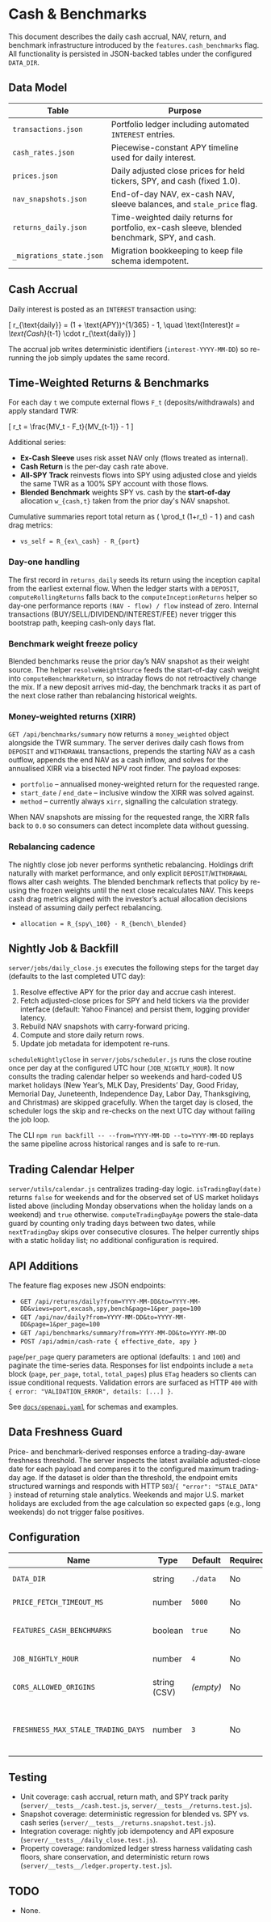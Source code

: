 # Cash & Benchmarks

This document describes the daily cash accrual, NAV, return, and benchmark infrastructure introduced by the `features.cash_benchmarks` flag. All functionality is persisted in JSON-backed tables under the configured `DATA_DIR`.

## Data Model

| Table | Purpose |
| --- | --- |
| `transactions.json` | Portfolio ledger including automated `INTEREST` entries. |
| `cash_rates.json` | Piecewise-constant APY timeline used for daily interest. |
| `prices.json` | Daily adjusted close prices for held tickers, SPY, and cash (fixed 1.0). |
| `nav_snapshots.json` | End-of-day NAV, ex-cash NAV, sleeve balances, and `stale_price` flag. |
| `returns_daily.json` | Time-weighted daily returns for portfolio, ex-cash sleeve, blended benchmark, SPY, and cash. |
| `_migrations_state.json` | Migration bookkeeping to keep file schema idempotent. |

## Cash Accrual

Daily interest is posted as an `INTEREST` transaction using:

\[
 r_{\text{daily}} = (1 + \text{APY})^{1/365} - 1, \quad \text{Interest}_t = \text{Cash}_{t-1} \cdot r_{\text{daily}}
\]

The accrual job writes deterministic identifiers (`interest-YYYY-MM-DD`) so re-running the job simply updates the same record.

## Time-Weighted Returns & Benchmarks

For each day `t` we compute external flows `F_t` (deposits/withdrawals) and apply standard TWR:

\[
 r_t = \frac{MV_t - F_t}{MV_{t-1}} - 1
\]

Additional series:

- **Ex-Cash Sleeve** uses risk asset NAV only (flows treated as internal).
- **Cash Return** is the per-day cash rate above.
- **All-SPY Track** reinvests flows into SPY using adjusted close and yields the same TWR as a 100% SPY account with those flows.
- **Blended Benchmark** weights SPY vs. cash by the **start-of-day** allocation `w_{cash,t}` taken from the prior day's NAV snapshot.

Cumulative summaries report total return as \( \prod_t (1+r_t) - 1 \) and cash drag metrics:

- `vs_self = R_{ex\_cash} - R_{port}`
### Day-one handling

The first record in `returns_daily` seeds its return using the inception capital from the earliest
external flow. When the ledger starts with a `DEPOSIT`, `computeRollingReturns` falls back to the
`computeInceptionReturns` helper so day-one performance reports `(NAV - flow) / flow` instead of
zero. Internal transactions (BUY/SELL/DIVIDEND/INTEREST/FEE) never trigger this bootstrap path,
keeping cash-only days flat.

### Benchmark weight freeze policy

Blended benchmarks reuse the prior day’s NAV snapshot as their weight source. The helper
`resolveWeightSource` feeds the start-of-day cash weight into `computeBenchmarkReturn`, so intraday
flows do not retroactively change the mix. If a new deposit arrives mid-day, the benchmark tracks it
as part of the next close rather than rebalancing historical weights.

### Money-weighted returns (XIRR)

`GET /api/benchmarks/summary` now returns a `money_weighted` object alongside the TWR summary. The
server derives daily cash flows from `DEPOSIT` and `WITHDRAWAL` transactions, prepends the starting
NAV as a cash outflow, appends the end NAV as a cash inflow, and solves for the annualised XIRR via a
bisected NPV root finder. The payload exposes:

- `portfolio` – annualised money-weighted return for the requested range.
- `start_date` / `end_date` – inclusive window the XIRR was solved against.
- `method` – currently always `xirr`, signalling the calculation strategy.

When NAV snapshots are missing for the requested range, the XIRR falls back to `0.0` so consumers can
detect incomplete data without guessing.

### Rebalancing cadence

The nightly close job never performs synthetic rebalancing. Holdings drift naturally with market
performance, and only explicit `DEPOSIT`/`WITHDRAWAL` flows alter cash weights. The blended benchmark
reflects that policy by re-using the frozen weights until the next close recalculates NAV. This keeps
cash drag metrics aligned with the investor’s actual allocation decisions instead of assuming daily
perfect rebalancing.
- `allocation = R_{spy\_100} - R_{bench\_blended}`

## Nightly Job & Backfill

`server/jobs/daily_close.js` executes the following steps for the target day (defaults to the last completed UTC day):

1. Resolve effective APY for the prior day and accrue cash interest.
2. Fetch adjusted-close prices for SPY and held tickers via the provider interface (default: Yahoo Finance) and persist them, logging provider latency.
3. Rebuild NAV snapshots with carry-forward pricing.
4. Compute and store daily return rows.
5. Update job metadata for idempotent re-runs.

`scheduleNightlyClose` in `server/jobs/scheduler.js` runs the close routine once per day at the configured UTC hour (`JOB_NIGHTLY_HOUR`).
It now consults the trading calendar helper so weekends and hard-coded US market holidays (New Year’s, MLK Day, Presidents’ Day,
Good Friday, Memorial Day, Juneteenth, Independence Day, Labor Day, Thanksgiving, and Christmas) are skipped gracefully. When the
target day is closed, the scheduler logs the skip and re-checks on the next UTC day without failing the job loop.

The CLI `npm run backfill -- --from=YYYY-MM-DD --to=YYYY-MM-DD` replays the same pipeline across historical ranges and is safe to re-run.

## Trading Calendar Helper

`server/utils/calendar.js` centralizes trading-day logic. `isTradingDay(date)` returns `false` for weekends and for the observed
set of US market holidays listed above (including Monday observations when the holiday lands on a weekend) and `true` otherwise.
`computeTradingDayAge` powers the stale-data guard by counting only trading days between two dates, while `nextTradingDay` skips
over consecutive closures. The helper currently ships with a static holiday list; no additional configuration is required.

## API Additions

The feature flag exposes new JSON endpoints:

- `GET /api/returns/daily?from=YYYY-MM-DD&to=YYYY-MM-DD&views=port,excash,spy,bench&page=1&per_page=100`
- `GET /api/nav/daily?from=YYYY-MM-DD&to=YYYY-MM-DD&page=1&per_page=100`
- `GET /api/benchmarks/summary?from=YYYY-MM-DD&to=YYYY-MM-DD`
- `POST /api/admin/cash-rate { effective_date, apy }`

`page`/`per_page` query parameters are optional (defaults: `1` and `100`) and paginate the time-series data. Responses for list endpoints include a `meta` block (`page`, `per_page`, `total`, `total_pages`) plus `ETag` headers so clients can issue conditional requests. Validation errors are surfaced as HTTP `400` with `{ error: "VALIDATION_ERROR", details: [...] }`.

See [`docs/openapi.yaml`](./openapi.yaml) for schemas and examples.

## Data Freshness Guard

Price- and benchmark-derived responses enforce a trading-day-aware freshness threshold. The server inspects the latest available adjusted-close date for each payload and compares it to the configured maximum trading-day age. If the dataset is older than the threshold, the endpoint emits structured warnings and responds with HTTP `503`/`{ "error": "STALE_DATA" }` instead of returning stale analytics. Weekends and major U.S. market holidays are excluded from the age calculation so expected gaps (e.g., long weekends) do not trigger false positives.

## Configuration

| Name | Type | Default | Required | Description |
| --- | --- | --- | --- | --- |
| `DATA_DIR` | string | `./data` | No | Root directory for JSON tables. |
| `PRICE_FETCH_TIMEOUT_MS` | number | `5000` | No | Timeout for legacy price fetches. |
| `FEATURES_CASH_BENCHMARKS` | boolean | `true` | No | Enables cash & benchmark endpoints/jobs. |
| `JOB_NIGHTLY_HOUR` | number | `4` | No | UTC hour for the nightly accrual job. |
| `CORS_ALLOWED_ORIGINS` | string (CSV) | _(empty)_ | No | Whitelist of origins allowed by the API CORS policy. |
| `FRESHNESS_MAX_STALE_TRADING_DAYS` | number | `3` | No | Maximum allowable trading-day age before `/api/prices/:symbol` and `/api/benchmarks/summary` emit `503 STALE_DATA`. |

## Testing

- Unit coverage: cash accrual, return math, and SPY track parity (`server/__tests__/cash.test.js`, `server/__tests__/returns.test.js`).
- Snapshot coverage: deterministic regression for blended vs. SPY vs. cash series (`server/__tests__/returns.snapshot.test.js`).
- Integration coverage: nightly job idempotency and API exposure (`server/__tests__/daily_close.test.js`).
- Property coverage: randomized ledger stress harness validating cash floors, share conservation, and deterministic return rows (`server/__tests__/ledger.property.test.js`).

## TODO

- None.
